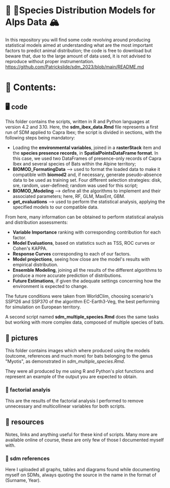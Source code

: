:goat: :bat:Species Distribution Models for Alps  Data <a name="TOP"> :mountain_snow:  </a>
===================
In this repository you will find some code revolving around producing statistical models aimed at understanding what are the most important factors to predict animal distribution; the code is free to download but beware that, due to the large amount of data used, it is not advised to reproduce without proper instrumentation.
https://github.com/Patrickslide/sdm_2023/blob/main/README.md
# :open_book: Contents:  #

##  :desktop_computer: code       ##

This folder contains the scripts, written in R and Python languages at version 4.2 and 3.10.
Here, the **sdm_ibex_data.Rmd** file represents a first run of SDM applied to Capra Ibex; 
the script is divided in sections, with the following steps being mandatory:
  - Loading the __environmental variables__, joined in a **rasterStack** item and the __species presence records__, in **SpatialPointsDataFrame format**. In this case, we used two DataFrames of presence-only records of Capra Ibex and several species of Bats within the Alpine territory;
  - __BIOMOD_FormatingData__ --> used to format the loaded data to make it compatible with **biomod2** and, if necessary, generate pseudo-absence data to be used as training set. Four different selection strategies: disk, sre, random, user-defined; random was used for this script;
  - **BIOMOD_Modeling** --> define all the algorithms to implement and their associated parameters; here, RF, GLM, MaxEnt, GBM.
  - **get_evaluations** --> used to perform the statistical analysis, applying the specified models to our compatible data.

From here, many information can be obtained to perform statistical analysis and distribution assessments: 
- **Variable Importance** ranking with corresponding contribution for each factor.
- **Model Evaluations**, based on statistics such as TSS, ROC curves or Cohen's KAPPA.
- **Response Curves** corresponding to each of our factors.
- **Model projections**, seeing how close are the model's results with empirical distribution.
- **Ensemble Modeling**, joining all the results of the different algorithms to produce a more accurate prediction of distributions.
- **Future Estimations**, if given the adequate settings concerning how the environment is expected to change.

The future conditions were taken from WorldClim, choosing scenario's SSP126 and SSP370 of the algorithm EC-Earth3-Veg, the best performing for simulation on European territory.

A second script named **sdm_multiple_species.Rmd** does the same tasks but working with more complex data, composed of multiple species of bats.


## :camera_flash: pictures      ##

This folder contains images which where produced using the models (outcome, references and much more) for bats belonging to the genus "Myotis", as demonstrated in *sdm_multiple_species.Rmd*.

They were all produced by me using R and Python's plot functions and represent an example of the output you are expected to obtain. 

  ### :broom: factorial analyis  ###
  This are the results of the factorial analysis I performed to remove unnecessary and multicollinear variables for both scripts.
  
## :bookmark_tabs: resources     ##

Notes, links and anything useful for these kind of scripts. Many more are available online of course, these are only few of those I documented myself with.

  ### :scroll: sdm references ###

Here I uploaded all graphs, tables and diagrams found while documenting myself on SDMs, always quoting the source in the name in the format of (Surname, Year).
